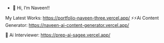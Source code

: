 - 🐼 Hi, I’m Naveen!!

My Latest Works:
https://portfolio-naveen-three.vercel.app/
⚡⚡Ai Content Generator:
https://naveen-ai-content-generator.vercel.app/


🤖 Ai Interviewer:
https://prep-ai-sagee.vercel.app/
